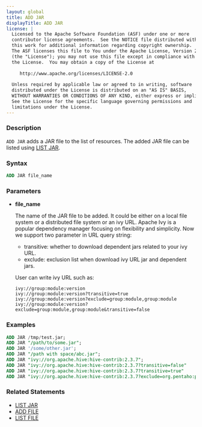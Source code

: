 ```yaml
---
layout: global
title: ADD JAR
displayTitle: ADD JAR
license: |
  Licensed to the Apache Software Foundation (ASF) under one or more
  contributor license agreements.  See the NOTICE file distributed with
  this work for additional information regarding copyright ownership.
  The ASF licenses this file to You under the Apache License, Version 2.0
  (the "License"); you may not use this file except in compliance with
  the License.  You may obtain a copy of the License at
 
     http://www.apache.org/licenses/LICENSE-2.0
 
  Unless required by applicable law or agreed to in writing, software
  distributed under the License is distributed on an "AS IS" BASIS,
  WITHOUT WARRANTIES OR CONDITIONS OF ANY KIND, either express or implied.
  See the License for the specific language governing permissions and
  limitations under the License.
---
```


### Description

`ADD JAR` adds a JAR file to the list of resources. The added JAR file can be listed using [LIST JAR](sql-ref-syntax-aux-resource-mgmt-list-jar.html).

### Syntax

```sql
ADD JAR file_name
```

### Parameters

* **file_name**

    The name of the JAR file to be added. It could be either on a local file system or a distributed file system or an ivy URL.
    Apache Ivy is a popular dependency manager focusing on flexibility and simplicity. Now we support two parameter in URL query string:

     * transitive: whether to download dependent jars related to your ivy URL.
     * exclude: exclusion list when download ivy URL jar and dependent jars.

    User can write ivy URL such as:

      ivy://group:module:version
      ivy://group:module:version?transitive=true
      ivy://group:module:version?exclude=group:module,group:module
      ivy://group:module:version?exclude=group:module,group:module&transitive=false
        
### Examples

```sql
ADD JAR /tmp/test.jar;
ADD JAR "/path/to/some.jar";
ADD JAR '/some/other.jar';
ADD JAR "/path with space/abc.jar";
ADD JAR "ivy://org.apache.hive:hive-contrib:2.3.7";
ADD JAR "ivy://org.apache.hive:hive-contrib:2.3.7?transitive=false"
ADD JAR "ivy://org.apache.hive:hive-contrib:2.3.7?transitive=true"
ADD JAR "ivy://org.apache.hive:hive-contrib:2.3.7?exclude=org.pentaho:pentaho-aggdesigner-algorithm&transitive=true"
```

### Related Statements

* [LIST JAR](sql-ref-syntax-aux-resource-mgmt-list-jar.html)
* [ADD FILE](sql-ref-syntax-aux-resource-mgmt-add-file.html)
* [LIST FILE](sql-ref-syntax-aux-resource-mgmt-list-file.html)
